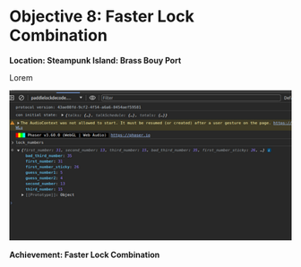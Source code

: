 # Objective 8: Faster Lock Combination
**Location: Steampunk Island: Brass Bouy Port**  

Lorem

![Browser Developer Console](https://github.com/joergschwarzwaelder/hhc2023/blob/main/Objective-8/fasterlock-console.png)

**Achievement: Faster Lock Combination**
<!--stackedit_data:
eyJoaXN0b3J5IjpbLTEyNjM4MjY0ODUsLTIwMTAxOTI2M119
-->